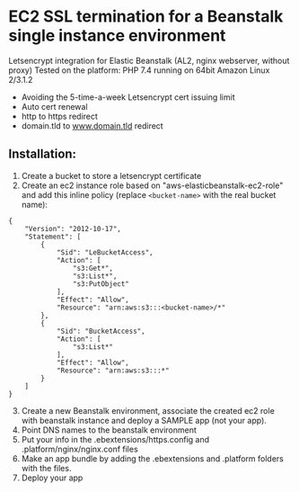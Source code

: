 # EC2 SSL termination for a Beanstalk single instance environment
Letsencrypt integration for Elastic Beanstalk (AL2, nginx webserver, without proxy) Tested on the platform: PHP 7.4 running on 64bit Amazon Linux 2/3.1.2

- Avoiding the 5-time-a-week Letsencrypt cert issuing limit
- Auto cert renewal
- http to https redirect
- domain.tld to www.domain.tld redirect

## Installation:
1. Create a bucket to store a letsencrypt certificate
2. Create an ec2 instance role based on "aws-elasticbeanstalk-ec2-role" and add this inline policy (replace `<bucket-name>` with the real bucket name):

```
{
    "Version": "2012-10-17",
    "Statement": [
        {
            "Sid": "LeBucketAccess",
            "Action": [
                "s3:Get*",
                "s3:List*",
                "s3:PutObject"
            ],
            "Effect": "Allow",
            "Resource": "arn:aws:s3:::<bucket-name>/*"
        },
        {
            "Sid": "BucketAccess",
            "Action": [
                "s3:List*"
            ],
            "Effect": "Allow",
            "Resource": "arn:aws:s3:::*"
        }
    ]
}
```
3. Create a new Beanstalk environment, associate the created ec2 role with beanstalk instance and deploy a SAMPLE app (not your app).
4. Point DNS names to the beanstalk environment
5. Put your info in the .ebextensions/https.config and .platform/nginx/nginx.conf files
6. Make an app bundle by adding the .ebextensions and .platform folders with the files.
7. Deploy your app
